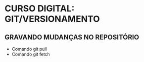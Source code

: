 # CURSO DIGITAL: GIT/VERSIONAMENTO

## GRAVANDO MUDANÇAS NO REPOSITÓRIO

* Comando git pull
* Comando git fetch
